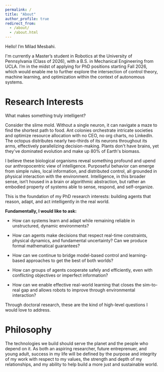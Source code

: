```yaml
---
permalink: /
title: "About"
author_profile: true
redirect_from: 
  - /about/
  - /about.html
---
```

Hello! I’m Milad Mesbahi.

I'm currently a Master’s student in Robotics at the University of Pennsylvania (Class of 2026), with a B.S. in Mechanical Engineering from UCLA. I’m in the midst of applying for PhD positions starting Fall 2026, which would enable me to further explore the intersection of control theory, machine learning, and optimization within the context of autonomous systems. 

Research Interests
======
What makes something truly intelligent? 

Consider the slime mold. Without a single neuron, it can navigate a maze to find the shortest path to food.  Ant colonies orchestrate intricate societies and optimize resource allocation with no CEO, no org charts, no LinkedIn. The octopus distributes nearly two-thirds of its neurons throughout its arms, effectively parallelizing decision-making. Plants don't have brains, yet they've dominated evolution and make up 80% of Earth's biomass.

I believe these biological organisms reveal something profound and upend our anthropocentric view of intelligence. Purposeful behavior can emerge from simple rules, local information, and distributed control, all grounded in physical interaction with the environment. Intelligence, in this broader sense, isn’t housed in a brain or algorithmic abstraction, but rather an embodied property of systems able to sense, respond, and self-organize. 

This is the foundation of my PhD research interests: building agents that reason, adapt, and act intelligently in the real world.

**Fundamentally, I would like to ask:**

- How can systems learn and adapt while remaining reliable in unstructured, dynamic environments?

- How can agents make decisions that respect real-time constraints, physical dynamics, and fundamental uncertainty? Can we produce formal mathematical guarantees?

- How can we continue to bridge model-based control and learning-based approaches to get the best of both worlds?

- How can groups of agents cooperate safely and efficiently, even with conflicting objectives or imperfect information?

- How can we enable effective real-world learning that closes the sim-to-real gap and allows robots to improve through environmental interaction?

Through doctoral research, these are the kind of high-level questions I would love to address.

Philosophy
======
 The technologies we build should serve the planet and the people who depend on it. As both an aspiring researcher, future entreprenuer, and young adult, success in my life will be defined by the purpose and integrity of my work with respect to my values, the strength and depth of my relationships, and my ability to help build a more just and sustainable world.  
